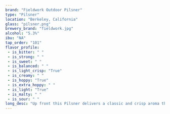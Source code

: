 ```yaml
---
brand: "Fieldwork Outdoor Pilsner"
type: "Pilsner"
location: "Berkeley, California"
glass: "pilsner.png"
brewery_brand: "fieldwork.jpg"
alcohol: "5.3%"
ibu: "NA"
tap_order: "101"
flavor_profile:
 - is_bitter: " "
 - is_strong: " "
 - is_sweet: " "
 - is_balanced: " "
 - is_light_crisp: "True"
 - is_creamy: " "
 - is_hoppy: "True"
 - is_extra_hoppy: " "
 - is_light: "True"
 - is_malty: " "
 - is_sour: " "
long_desc: "Up front this Pilsner delivers a classic and crisp aroma that quickly transitions into a well manicured hop aroma that is equal parts grassy and floral as it is dank and sticky."
---
```

